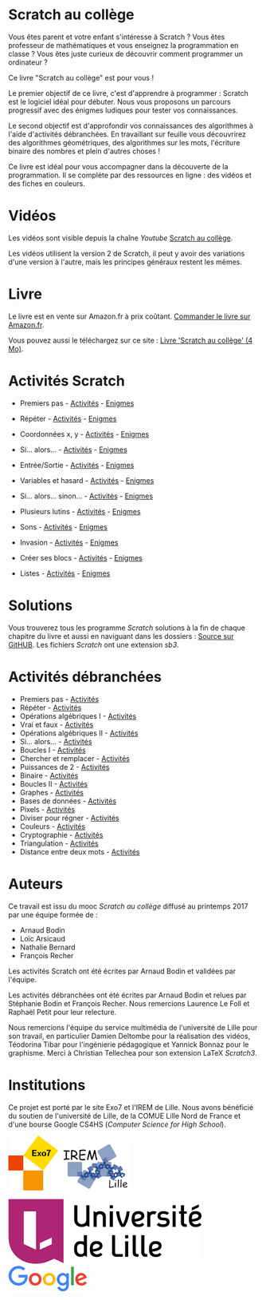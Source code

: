 Scratch au collège
==================


Vous êtes parent et votre enfant s'intéresse à Scratch ? Vous êtes professeur de mathématiques et vous enseignez la programmation en classe ? Vous êtes juste curieux de découvrir comment programmer un ordinateur ?

Ce livre "Scratch au collège" est pour vous !

Le premier objectif de ce livre, c'est d'apprendre à programmer : Scratch est le logiciel idéal pour débuter. Nous vous proposons un parcours progressif avec des énigmes ludiques pour tester vos connaissances.

Le second objectif est d'approfondir vos connaissances des algorithmes à l'aide d'activités débranchées. En travaillant sur feuille vous découvrirez des algorithmes géométriques, des algorithmes sur les mots, l'écriture binaire des nombres et plein d'autres choses !

Ce livre est idéal pour vous accompagner dans la découverte de la programmation. Il se complète par des ressources en ligne : des vidéos et des fiches en couleurs.


Vidéos
======

Les vidéos sont visible depuis la chaîne *Youtube* [Scratch au collège](http://www.youtube.com/ScratchAuCollege "www.youtube.com/ScratchAuCollege").

Les vidéos utilisent la version 2 de Scratch, il peut y avoir des variations d'une version à l'autre, mais les principes généraux restent les mêmes. 


Livre
=====

Le livre est en vente sur Amazon.fr à prix coûtant. [Commander le livre sur Amazon.fr](https://www.amazon.fr/dp/B092P76LYN).

Vous pouvez aussi le téléchargez sur ce site : [Livre 'Scratch au collège' (4 Mo)](livre-scratch3.pdf).


Activités Scratch
=================

* Premiers pas - [Activités](fiche01/scratch-01.pdf) - [Enigmes](fiche01/enigme-01.pdf)

* Répéter - [Activités](fiche02/scratch-02.pdf) - [Enigmes](fiche02/enigme-02.pdf)

* Coordonnées x, y - [Activités](fiche03/scratch-03.pdf) - [Enigmes](fiche03/enigme-03.pdf)

* Si... alors... - [Activités](fiche04/scratch-04.pdf) - [Enigmes](fiche04/enigme-04.pdf)

* Entrée/Sortie - [Activités](fiche05/scratch-05.pdf) - [Enigmes](fiche05/enigme-05.pdf)

* Variables et hasard - [Activités](fiche06/scratch-06.pdf) - [Enigmes](fiche06/enigme-06.pdf)

* Si... alors... sinon... - [Activités](fiche07/scratch-07.pdf) - [Enigmes](fiche07/enigme-07.pdf)

* Plusieurs lutins - [Activités](fiche08/scratch-08.pdf) - [Enigmes](fiche08/enigme-08.pdf)

* Sons - [Activités](fiche09/scratch-09.pdf) - [Enigmes](fiche09/enigme-09.pdf)

* Invasion - [Activités](fiche10/scratch-10.pdf) - [Enigmes](fiche10/enigme-10.pdf)

* Créer ses blocs - [Activités](fiche11/scratch-11.pdf) - [Enigmes](fiche11/enigme-11.pdf)

* Listes - [Activités](fiche12/scratch-12.pdf) - [Enigmes](fiche12/enigme-12.pdf)


Solutions
=========

Vous trouverez tous les programme *Scratch* solutions à la fin de chaque chapitre du livre et aussi en naviguant dans les dossiers : [Source sur GitHUB](https://github.com/exo7math/scratch3-exo7). Les fichiers *Scratch* ont une extension *sb3*.


Activités débranchées
=====================

* Premiers pas - [Activités](premiers_pas/premiers_pas.pdf)
* Répéter - [Activités](repeter/repeter.pdf)
* Opérations algébriques I - [Activités](operations_algebriques_1/operations_algebriques_1.pdf)
* Vrai et faux - [Activités](vrai_faux/vrai_faux.pdf)
* Opérations algébriques II - [Activités](operations_algebriques_2/operations_algebriques_2.pdf)
* Si... alors... - [Activités](si_alors/si_alors.pdf)
* Boucles I - [Activités](boucles_1/boucles_1.pdf)
* Chercher et remplacer - [Activités](chercher/chercher.pdf)
* Puissances de 2 - [Activités](puissances_de_2/puissances_de_2.pdf)
* Binaire - [Activités](binaire/binaire.pdf)
* Boucles II - [Activités](boucles_2/boucles_2.pdf)
* Graphes - [Activités](graphe/graphe.pdf)
* Bases de données - [Activités](base_de_donnees/base_de_donnees.pdf)
* Pixels - [Activités](pixels/pixels.pdf)
* Diviser pour régner - [Activités](diviser_pour_regner/diviser_pour_regner.pdf)
* Couleurs - [Activités](couleurs/couleurs.pdf)
* Cryptographie - [Activités](crypto/crypto.pdf)
* Triangulation - [Activités](triangulation/triangulation.pdf)
* Distance entre deux mots - [Activités](distance_mots/distance_mots.pdf)


Auteurs
=======

Ce travail est issu du mooc *Scratch au collège* diffusé au printemps 2017 par une équipe formée de :

 * Arnaud Bodin
 * Loïc Arsicaud
 * Nathalie Bernard
 * François Recher

Les activités Scratch ont été écrites par Arnaud Bodin et validées par l'équipe.

Les activités débranchées ont été écrites par Arnaud Bodin et relues par Stéphanie Bodin et François Recher. Nous remercions Laurence Le Foll et Raphaël Petit pour leur relecture.


Nous remercions l'équipe du service multimédia de l'université de Lille pour son travail, en particulier Damien Deltombe pour la réalisation des vidéos, Téodorina Tibar pour l'ingénierie pédagogique et Yannick Bonnaz pour le graphisme. Merci à Christian Tellechea pour son extension LaTeX *Scratch3*.




Institutions
============

Ce projet est porté par le site Exo7 et l'IREM de Lille. 
Nous avons bénéficié du soutien de l'université de Lille, de la COMUE Lille Nord de France et d'une bourse Google CS4HS (*Computer Science for High School*).


![Logo Exo7](divers/logo_exo7.png "logo Exo7")
![Logo IREM](divers/logo-irem-144.png "logo IREM")

![Logo Lille](divers/Logo-Univ-Lille.png "logo Lille")
![Logo Google](divers/logo-google.png "logo Google")




